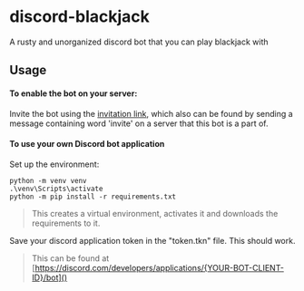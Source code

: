 # discord-blackjack
 A rusty and unorganized discord bot that you can play blackjack with
 
## Usage
#### To enable the bot on your server: 
Invite the bot using the [invitation link](https://discord.com/oauth2/authorize?client_id=676422935933878282&scope=bot), which also can be found by sending a message containing word 'invite' on a server that this bot is a part of.

#### To use your own Discord bot application
Set up the environment:
```
python -m venv venv
.\venv\Scripts\activate
python -m pip install -r requirements.txt
```
> This creates a virtual environment, activates it and downloads the requirements to it.

Save your discord application token in the "token.tkn" file. This should work.
> This can be found at [https://discord.com/developers/applications/{YOUR-BOT-CLIENT-ID}/bot]()